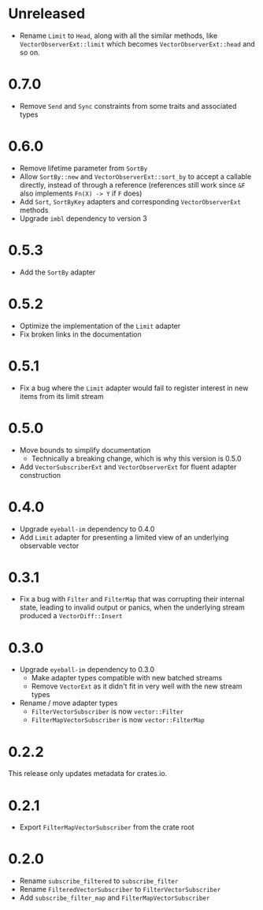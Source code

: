 # Unreleased

- Rename `Limit` to `Head`, along with all the similar methods, like
  `VectorObserverExt::limit` which becomes `VectorObserverExt::head` and so on.

# 0.7.0

- Remove `Send` and `Sync` constraints from some traits and associated types

# 0.6.0

- Remove lifetime parameter from `SortBy`
- Allow `SortBy::new` and `VectorObserverExt::sort_by` to accept a callable
  directly, instead of through a reference (references still work since `&F`
  also implements `Fn(X) -> Y` if `F` does)
- Add `Sort`, `SortByKey` adapters and corresponding `VectorObserverExt` methods
- Upgrade `imbl` dependency to version 3

# 0.5.3

- Add the `SortBy` adapter

# 0.5.2

- Optimize the implementation of the `Limit` adapter
- Fix broken links in the documentation

# 0.5.1

- Fix a bug where the `Limit` adapter would fail to register interest in new
  items from its limit stream

# 0.5.0

- Move bounds to simplify documentation
  - Technically a breaking change, which is why this version is 0.5.0
- Add `VectorSubscriberExt` and `VectorObserverExt` for fluent adapter
  construction

# 0.4.0

- Upgrade `eyeball-im` dependency to 0.4.0
- Add `Limit` adapter for presenting a limited view of an underlying observable
  vector

# 0.3.1

- Fix a bug with `Filter` and `FilterMap` that was corrupting their internal
  state, leading to invalid output or panics, when the underlying stream
  produced a `VectorDiff::Insert`

# 0.3.0

- Upgrade `eyeball-im` dependency to 0.3.0
  - Make adapter types compatible with new batched streams
  - Remove `VectorExt` as it didn't fit in very well with the new stream types
- Rename / move adapter types
  - `FilterVectorSubscriber` is now `vector::Filter`
  - `FilterMapVectorSubscriber` is now `vector::FilterMap`

# 0.2.2

This release only updates metadata for crates.io.

# 0.2.1

- Export `FilterMapVectorSubscriber` from the crate root

# 0.2.0

- Rename `subscribe_filtered` to `subscribe_filter`
- Rename `FilteredVectorSubscriber` to `FilterVectorSubscriber`
- Add `subscribe_filter_map` and `FilterMapVectorSubscriber`
